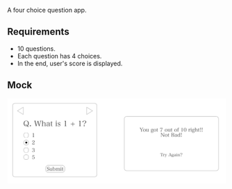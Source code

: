 A four choice question app.

## Requirements

* 10 questions.
* Each question has 4 choices.
* In the end, user's score is displayed.

## Mock

![Alt text](./quiz_mock.png?raw=true "Mock Image")
